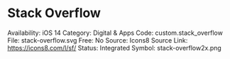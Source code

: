 # Stack Overflow

Availability: iOS 14
Category: Digital & Apps
Code: custom.stack_overflow
File: stack-overflow.svg
Free: No
Source: Icons8
Source Link: https://icons8.com/l/sf/
Status: Integrated
Symbol: stack-overflow2x.png